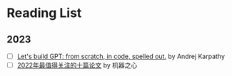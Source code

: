 # Reading List

2023
--- 
- [ ] [Let's build GPT: from scratch, in code, spelled out.](https://www.youtube.com/watch?v=kCc8FmEb1nY&t=3s) by Andrej Karpathy
- [ ] [2022年最值得关注的十篇论文](https://www.jiqizhixin.com/articles/2023-01-08) by 机器之心
